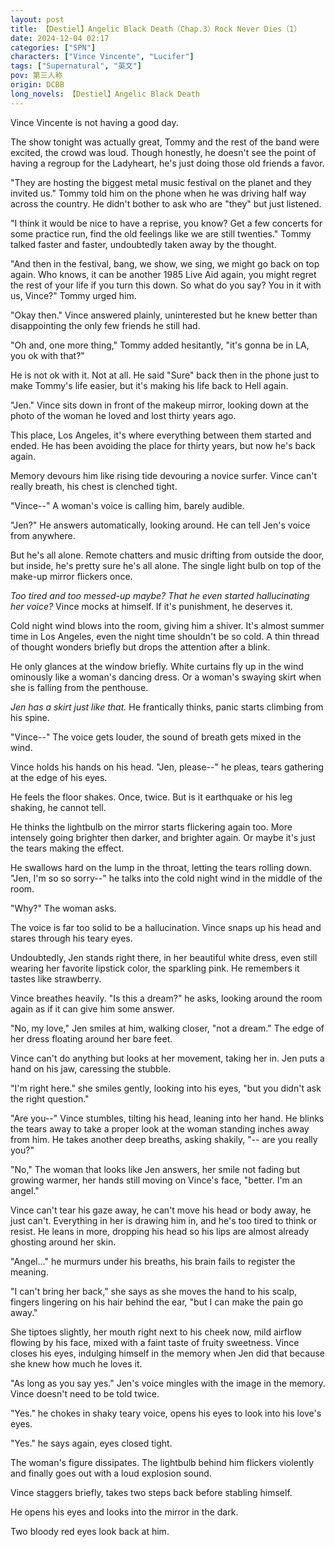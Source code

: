 ```yaml
---
layout: post
title: 【Destiel】Angelic Black Death（Chap.3）Rock Never Dies（1）
date: 2024-12-04 02:17
categories: ["SPN"]
characters: ["Vince Vincente", "Lucifer"]
tags: ["Supernatural", "英文"]
pov: 第三人称
origin: DCBB
long_novels: 【Destiel】Angelic Black Death
---
```


Vince Vincente is not having a good day.

The show tonight was actually great, Tommy and the rest of the band were excited, the crowd was loud. Though honestly, he doesn't see the point of having a regroup for the Ladyheart, he's just doing those old friends a favor.

"They are hosting the biggest metal music festival on the planet and they invited us." Tommy told him on the phone when he was driving half way across the country. He didn't bother to ask who are "they" but just listened.

"I think it would be nice to have a reprise, you know? Get a few concerts for some practice run, find the old feelings like we are still twenties." Tommy talked faster and faster, undoubtedly taken away by the thought.

"And then in the festival, bang, we show, we sing, we might go back on top again. Who knows, it can be another 1985 Live Aid again, you might regret the rest of your life if you turn this down. So what do you say? You in it with us, Vince?" Tommy urged him.

"Okay then." Vince answered plainly, uninterested but he knew better than disappointing the only few friends he still had.

"Oh and, one more thing," Tommy added hesitantly, "it's gonna be in LA, you ok with that?"

He is not ok with it. Not at all. He said "Sure" back then in the phone just to make Tommy's life easier, but it's making his life back to Hell again.

"Jen." Vince sits down in front of the makeup mirror, looking down at the photo of the woman he loved and lost thirty years ago.

This place, Los Angeles, it's where everything between them started and ended. He has been avoiding the place for thirty years, but now he's back again.

Memory devours him like rising tide devouring a novice surfer. Vince can't really breath, his chest is clenched tight.

"Vince--" A woman's voice is calling him, barely audible.

"Jen?" He answers automatically, looking around. He can tell Jen's voice from anywhere.

But he's all alone. Remote chatters and music drifting from outside the door, but inside, he's pretty sure he's all alone. The single light bulb on top of the make-up mirror flickers once.

*Too tired and too messed-up maybe? That he even started hallucinating her voice?* Vince mocks at himself. If it's punishment, he deserves it.

Cold night wind blows into the room, giving him a shiver. It's almost summer time in Los Angeles, even the night time shouldn't be so cold. A thin thread of thought wonders briefly but drops the attention after a blink.

He only glances at the window briefly. White curtains fly up in the wind ominously like a woman's dancing dress. Or a woman's swaying skirt when she is falling from the penthouse.

*Jen has a skirt just like that.* He frantically thinks, panic starts climbing from his spine.

"Vince--" The voice gets louder, the sound of breath gets mixed in the wind.

Vince holds his hands on his head. "Jen, please--" he pleas, tears gathering at the edge of his eyes.

He feels the floor shakes. Once, twice. But is it earthquake or his leg shaking, he cannot tell.

He thinks the lightbulb on the mirror starts flickering again too. More intensely going brighter then darker, and brighter again. Or maybe it's just the tears making the effect.

He swallows hard on the lump in the throat, letting the tears rolling down. "Jen, I'm so so sorry--" he talks into the cold night wind in the middle of the room.

"Why?" The woman asks.

The voice is far too solid to be a hallucination. Vince snaps up his head and stares through his teary eyes.

Undoubtedly, Jen stands right there, in her beautiful white dress, even still wearing her favorite lipstick color, the sparkling pink. He remembers it tastes like strawberry.

Vince breathes heavily. "Is this a dream?" he asks, looking around the room again as if it can give him some answer.

"No, my love," Jen smiles at him, walking closer, "not a dream." The edge of her dress floating around her bare feet.

Vince can't do anything but looks at her movement, taking her in. Jen puts a hand on his jaw, caressing the stubble.

"I'm right here." she smiles gently, looking into his eyes, "but you didn't ask the right question."

"Are you--" Vince stumbles, tilting his head, leaning into her hand. He blinks the tears away to take a proper look at the woman standing inches away from him. He takes another deep breaths, asking shakily, "-- are you really you?"

"No," The woman that looks like Jen answers, her smile not fading but growing warmer, her hands still moving on Vince's face, "better. I'm an angel."

Vince can't tear his gaze away, he can't move his head or body away, he just can't. Everything in her is drawing him in, and he's too tired to think or resist. He leans in more, dropping his head so his lips are almost already ghosting around her skin.

"Angel..." he murmurs under his breaths, his brain fails to register the meaning.

"I can't bring her back," she says as she moves the hand to his scalp, fingers lingering on his hair behind the ear, "but I can make the pain go away."

She tiptoes slightly, her mouth right next to his cheek now, mild airflow flowing by his face, mixed with a faint taste of fruity sweetness. Vince closes his eyes, indulging himself in the memory when Jen did that because she knew how much he loves it.

"As long as you say yes." Jen's voice mingles with the image in the memory. Vince doesn't need to be told twice.

"Yes." he chokes in shaky teary voice, opens his eyes to look into his love's eyes.

"Yes." he says again, eyes closed tight.

The woman's figure dissipates. The lightbulb behind him flickers violently and finally goes out with a loud explosion sound.

Vince staggers briefly, takes two steps back before stabling himself.

He opens his eyes and looks into the mirror in the dark.

Two bloody red eyes look back at him.
